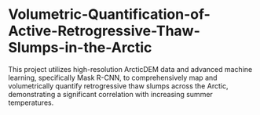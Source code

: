 # Volumetric-Quantification-of-Active-Retrogressive-Thaw-Slumps-in-the-Arctic
This project utilizes high-resolution ArcticDEM data and advanced machine learning, specifically Mask R-CNN, to comprehensively map and volumetrically quantify retrogressive thaw slumps across the Arctic, demonstrating a significant correlation with increasing summer temperatures.
